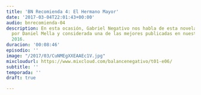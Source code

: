 ```yaml
---
title: 'BN Recomienda 4: El Hermano Mayor'
date: '2017-03-04T22:01:43+00:00'
audio: bnrecomienda-04
description: En esta ocasión, Gabriel Negativo nos habla de esta novela uruguaya escrita
  por Daniel Mella y considerada una de las mejores publicadas en nuestro país durante
  2016.
duracion: '00:08:46'
episodio: ''
image: "/2017/03/CuNMEgXXEAAEc1V.jpg"
mixcloudurl: https://www.mixcloud.com/balancenegativo/t01-e06/
subtitle: ''
temporada: ''
draft: true

---
```

